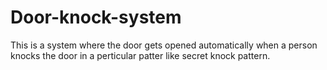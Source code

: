 # Door-knock-system

This is a system where the door gets opened automatically when a person knocks the door in a perticular patter like secret knock pattern. 
